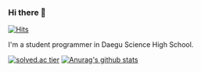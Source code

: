 ### Hi there 👋

[![Hits](https://hits.seeyoufarm.com/api/count/incr/badge.svg?url=https%3A%2F%2Fgithub.com%2FTalkwarrior&count_bg=%2379C83D&title_bg=%236E6E6E&icon=raspberrypi.svg&icon_color=%23E7E7E7&title=hits&edge_flat=false)](https://hits.seeyoufarm.com)

I'm a student programmer in Daegu Science High School.

<!--
- 🔭 I’m currently working on ...
- 🌱 I’m currently learning ...
- 👯 I’m looking to collaborate on ...
- 🤔 I’m looking for help with ...
- 💬 Ask me about ...
- 📫 How to reach me: ...
- 😄 Pronouns: ...
- ⚡ Fun fact: ...
-->

[![solved.ac tier](http://mazassumnida.wtf/api/generate_badge?boj=Talkwarrior)](https://solved.ac/Talkwarrior)
[![Anurag's github stats](https://github-readme-stats.vercel.app/api?username=Talkwarrior)](https://github.com/anuraghazra/github-readme-stats)
